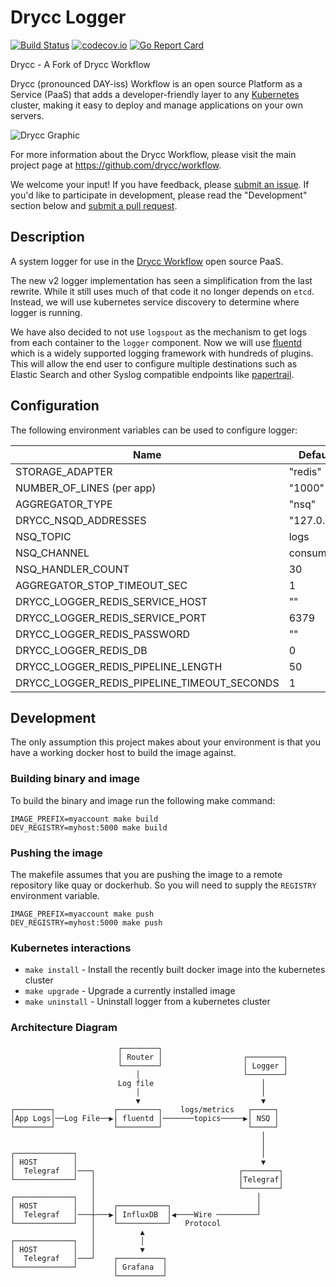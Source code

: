 
# Drycc Logger
[![Build Status](https://travis-ci.org/drycc/logger.svg?branch=master)](https://travis-ci.org/drycc/logger)
[![codecov.io](https://codecov.io/github/drycc/logger/coverage.svg?branch=master)](https://codecov.io/github/drycc/logger?branch=master)
[![Go Report Card](https://goreportcard.com/badge/github.com/drycc/logger)](https://goreportcard.com/report/github.com/drycc/logger)

Drycc - A Fork of Drycc Workflow

Drycc (pronounced DAY-iss) Workflow is an open source Platform as a Service (PaaS) that adds a developer-friendly layer to any [Kubernetes](http://kubernetes.io) cluster, making it easy to deploy and manage applications on your own servers.

![Drycc Graphic](https://getdrycc.blob.core.windows.net/get-drycc/drycc-graphic-small.png)

For more information about the Drycc Workflow, please visit the main project page at https://github.com/drycc/workflow.

We welcome your input! If you have feedback, please [submit an issue][issues]. If you'd like to participate in development, please read the "Development" section below and [submit a pull request][prs].

## Description
A system logger for use in the [Drycc Workflow](https://drycc.com/workflow/) open source PaaS.

The new v2 logger implementation has seen a simplification from the last rewrite. While it still uses much of that code it no longer depends on `etcd`. Instead, we will use kubernetes service discovery to determine where logger is running.

We have also decided to not use `logspout` as the mechanism to get logs from each container to the `logger` component. Now we will use [fluentd](http://fluentd.org) which is a widely supported logging framework with hundreds of plugins. This will allow the end user to configure multiple destinations such as Elastic Search and other Syslog compatible endpoints like [papertrail](http://papertrailapp.com).

## Configuration
The following environment variables can be used to configure logger:

| Name | Default Value |
|------|---------------|
| STORAGE_ADAPTER | "redis" |
| NUMBER_OF_LINES (per app) | "1000" |
| AGGREGATOR_TYPE | "nsq" |
| DRYCC_NSQD_ADDRESSES | "127.0.0.1:4150" |
| NSQ_TOPIC | logs |
| NSQ_CHANNEL | consume |
| NSQ_HANDLER_COUNT | 30 |
| AGGREGATOR_STOP_TIMEOUT_SEC | 1 |
| DRYCC_LOGGER_REDIS_SERVICE_HOST | "" |
| DRYCC_LOGGER_REDIS_SERVICE_PORT | 6379 |
| DRYCC_LOGGER_REDIS_PASSWORD | "" |
| DRYCC_LOGGER_REDIS_DB | 0 |
| DRYCC_LOGGER_REDIS_PIPELINE_LENGTH | 50 |
| DRYCC_LOGGER_REDIS_PIPELINE_TIMEOUT_SECONDS | 1 |

## Development
The only assumption this project makes about your environment is that you have a working docker host to build the image against.

### Building binary and image
To build the binary and image run the following make command:

```console
IMAGE_PREFIX=myaccount make build
DEV_REGISTRY=myhost:5000 make build
```

### Pushing the image
The makefile assumes that you are pushing the image to a remote repository like quay or dockerhub. So you will need to supply the `REGISTRY` environment variable.

```console
IMAGE_PREFIX=myaccount make push
DEV_REGISTRY=myhost:5000 make push
```

### Kubernetes interactions
* `make install` - Install the recently built docker image into the kubernetes cluster
* `make upgrade` - Upgrade a currently installed image
* `make uninstall` - Uninstall logger from a kubernetes cluster

### Architecture Diagram
```
                        ┌────────┐
                        │ Router │                  ┌────────┐
                        └────────┘                  │ Logger │
                            │                       └────────┘
                        Log file                        │
                            │                           │
                            ▼                           ▼
┌────────┐             ┌─────────┐    logs/metrics   ┌─────┐
│App Logs│──Log File──▶│ fluentd │───────topics─────▶│ NSQ │
└────────┘             └─────────┘                   └─────┘
                                                        │
                                                        │
┌─────────────┐                                         │
│ HOST        │                                         ▼
│  Telegraf   │───┐                                ┌────────┐
└─────────────┘   │                                │Telegraf│
                  │                                └────────┘
┌─────────────┐   │                                    │
│ HOST        │   │    ┌───────────┐                   │
│  Telegraf   │───┼───▶│ InfluxDB  │◀────Wire ─────────┘
└─────────────┘   │    └───────────┘   Protocol
                  │          ▲
┌─────────────┐   │          │
│ HOST        │   │          ▼
│  Telegraf   │───┘    ┌──────────┐
└─────────────┘        │ Grafana  │
                       └──────────┘
```

[issues]: https://github.com/drycc/logger/issues
[prs]: https://github.com/drycc/logger/pulls
[v2.18]: https://github.com/drycc/workflow/releases/tag/v2.18.0
